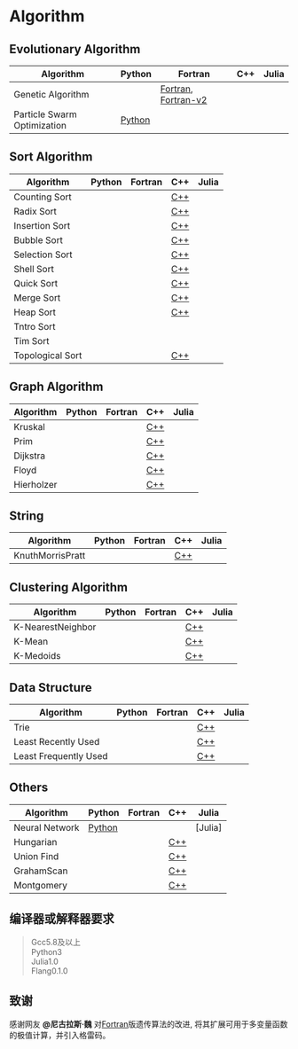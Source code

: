 # Algorithm

## Evolutionary Algorithm
| Algorithm | Python | Fortran | C++ | Julia |
| ----------|--------|---------|-----|-------|
| Genetic Algorithm           ||[Fortran](./Codes/Evolutionary/GeneticAlgorithm/main.f95), [Fortran-v2](./Codes/Evolutionary/GeneticAlgorithm/version2.f90)|||
| Particle Swarm Optimization |[Python](./Codes/Evolutionary/ParticleSwarmOptimization/main.py)||||

## Sort Algorithm
| Algorithm | Python | Fortran | C++ | Julia |
| ----------|--------|---------|-----|-------|
| Counting Sort |||[C++](./Codes/Sort/CountingSort/main.cpp)||
| Radix Sort |||[C++](./Codes/Sort/RadixSort/main.cpp)||
| Insertion Sort |||[C++](./Codes/Sort/InsertionSort/main.cpp)||
| Bubble Sort |||[C++](./Codes/Sort/BubbleSort/main.cpp)||
| Selection Sort |||[C++](./Codes/Sort/SelectionSort/main.cpp)||
| Shell Sort |||[C++](./Codes/Sort/ShellSort/main.cpp)||
| Quick Sort |||[C++](./Codes/Sort/QuickSort/main.cpp)||
| Merge Sort |||[C++](./Codes/Sort/MergeSort/main.cpp)||
| Heap Sort  |||[C++](./Codes/Sort/HeapSort/main.cpp)||
| Tntro Sort |||||
| Tim Sort |||||
| Topological Sort  |||[C++](./Codes/Sort/TopologicalSort/main.cpp)||

## Graph Algorithm
| Algorithm | Python | Fortran | C++ | Julia |
| ----------|--------|---------|-----|-------|
| Kruskal |||[C++](./Codes/Graph/Kruskal/main.cpp)||
| Prim |||[C++](./Codes/Graph/Prim/main.cpp)||
| Dijkstra |||[C++](./Codes/Graph/Dijkstra/main.cpp)|
| Floyd |||[C++](./Codes/Graph/Floyd/main.cpp)|
| Hierholzer |||[C++](./Codes/Graph/Hierholzer/main.cpp)|

## String
| Algorithm | Python | Fortran | C++ | Julia |
| ----------|--------|---------|-----|-------|
| KnuthMorrisPratt |||[C++](./Codes/String/KnuthMorrisPratt/main.cpp)||

## Clustering Algorithm
| Algorithm | Python | Fortran | C++ | Julia |
| ----------|--------|---------|-----|-------|
| K-NearestNeighbor |||[C++](./Codes/Clustering/KNearestNeighbor/main.cpp)||
| K-Mean    |||[C++](./Codes/Clustering/KMean/main.cpp)||
| K-Medoids |||[C++](./Codes/Clustering/KMedoids/main.cpp)||

## Data Structure
| Algorithm | Python | Fortran | C++ | Julia |
| ----------|--------|---------|-----|-------|
| Trie |||[C++](./Codes/DataStructure/Trie/main.cpp)||
| Least Recently Used |||[C++](./Codes/DataStructure/LeastRecentlyUsed/main.cpp)||
| Least Frequently Used |||[C++](./Codes/DataStructure/LeastFrequentlyUsed/main.cpp)||

## Others
| Algorithm | Python | Fortran | C++ | Julia |
| ----------|--------|---------|-----|-------|
| Neural Network |[Python](./Codes/Others/NeutralNetwork/main.py)|||[Julia]|(./Codes/Others/NeutralNetwork/main.jl)|
| Hungarian      |||[C++](./Codes/Others/Hungarian/main.cpp)||
| Union Find     |||[C++](./Codes/Others/UnionFind/main.cpp)||
| GrahamScan     |||[C++](./Codes/Others/GrahamScan/main.cpp)||
| Montgomery |||[C++](./Codes/Others/Montgomery/main.cpp)||

## 编译器或解释器要求
> Gcc5.8及以上  
> Python3  
> Julia1.0  
> Flang0.1.0  

## 致谢
感谢网友 **@尼古拉斯·魏** 对[Fortran](./Codes/GeneticAlgorithm/main.f95)版遗传算法的改进, 将其扩展可用于多变量函数的极值计算，并引入格雷码。
